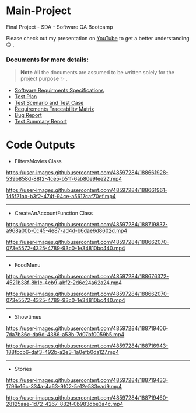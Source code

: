 # Main-Project
Final Project - SDA - Software QA Bootcamp

Please check out my presentation on [YouTube](https://youtube.com/watch?v=gTSHwJc515A&si=EnSIkaIECMiOmarE&t=12539) to get a better understanding :blush: .
### Documents for more details:
> **Note**
> All the documents are assumed to be written solely for the project purpose :sparkles: .
- [Software Requirments Specifications](https://drive.google.com/file/d/1hidPo_E4hen6eNCOTsPc_tlZ30ekWZ70/view?usp=share_link)
- [Test Plan](https://drive.google.com/file/d/1TGoBrOyg99v6uau8SxLlASWgwDQFVq4k/view?usp=sharing)
- [Test Scenario and Test Case](https://docs.google.com/spreadsheets/d/13VaoSIZm28grMXcxHBIJfErRykgoqmtA/edit?usp=sharing&ouid=116779757845172682463&rtpof=true&sd=true)
- [Requirements Traceability Matrix](https://docs.google.com/spreadsheets/d/1uxofemcVzaO_2l9aq-FmX46UW1bJjYOJ/edit?usp=share_link&ouid=116779757845172682463&rtpof=true&sd=true)
- [Bug Report ](https://drive.google.com/file/d/1gZ3Tc0c3O_2is1QgmnneSVqabUoTxlWY/view?usp=sharing)
- [Test Summary Report](https://drive.google.com/file/d/1RIVV_hYBzhZ3krw2btvQ3Fg7bVF8OOmX/view?usp=sharing)



# Code Outputs 
- FiltersMovies Class
<p align="center">


https://user-images.githubusercontent.com/48597284/188661928-539b858d-88f2-4ce5-b51f-6ab80e9fee22.mp4


https://user-images.githubusercontent.com/48597284/188661961-1d5f21ab-b3f2-474f-94ce-a5617caf70ef.mp4


  
</p>

---

- CreateAnAccountFunction Class

<p align="center">




https://user-images.githubusercontent.com/48597284/188719837-a968a00b-0c45-4e87-ad4d-b6dae6d8602d.mp4




https://user-images.githubusercontent.com/48597284/188662070-073e5572-4325-4789-93c0-1e34810bc440.mp4

  
</p>


---

- FoodMenu


<p align="center">



https://user-images.githubusercontent.com/48597284/188676372-4521b38f-8b1c-4cb9-abf2-2d6c24a62a24.mp4



https://user-images.githubusercontent.com/48597284/188662070-073e5572-4325-4789-93c0-1e34810bc440.mp4

  
</p>


---

 
 - Showtimes
 
 <p align="center">





https://user-images.githubusercontent.com/48597284/188719406-7da7b36c-da9d-4386-a53b-7d07bf0059b5.mp4


 

https://user-images.githubusercontent.com/48597284/188716943-188fbcb6-daf3-492b-a2e3-1a0efb0da127.mp4

 
</p>


---


- Stories

 <p align="center">





https://user-images.githubusercontent.com/48597284/188719433-1796e16c-334a-4a63-9f02-5e12e583ead9.mp4


 



https://user-images.githubusercontent.com/48597284/188719460-28125aae-1d72-4267-882f-0b983dbe3a4c.mp4


 
</p>

